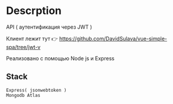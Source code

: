 
# Descrption
API ( аутентификация через JWT )

Клиент лежит тут 👉 https://github.com/DavidSulava/vue-simple-spa/tree/jwt-v

Реализовано с помощью Node js и Express

## Stack
```
Express( jsonwebtoken )
Mongodb Atlas
```